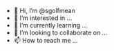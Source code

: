 - 👋 Hi, I’m @sgolfmean
- 👀 I’m interested in ...
- 🌱 I’m currently learning ...
- 💞️ I’m looking to collaborate on ...
- 📫 How to reach me ...

<!---
sgolfmean/sgolfmean is a ✨ special ✨ repository because its `README.md` (this file) appears on your GitHub profile.
You can click the Preview link to take a look at your changes.
--->
